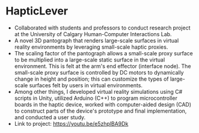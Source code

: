 # HapticLever
- Collaborated with students and professors to conduct research project at the University of Calgary Human-Computer Interactions Lab.
- A novel 3D pantograph that renders large-scale surfaces in virtual reality environments by leveraging small-scale haptic proxies.
- The scaling factor of the pantograph allows a small-scale proxy surface to be multiplied into a large-scale static surface in the virtual environment. This is felt at the arm's end effector (interface node). The small-scale proxy surface is controlled by DC motors to dynamically change in height and position; this can customize the types of large-scale surfaces felt by users in virtual environments.
- Among other things, I developed virtual reality simulations using C# scripts in Unity, utilized Arduino (C++) to program microcontroller boards in the haptic device, worked with computer-aided design (CAD) to construct parts of the device's prototype and final implementation, and conducted a user study.
- Link to project: https://youtu.be/e5zhplBA9Dk

